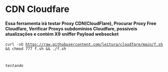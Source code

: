 # CDN Cloudfare
<h4>Essa ferramenta irá testar Proxy CDN(CloudFlare), Procurar Proxy Free Cloudfare, Verificar Proxys subdomínios Cloudfare, possíveis atualizações e contém X9 sniffer Payload websocket</h4>

<code>curl -sO https://raw.githubusercontent.com/leitura/cloudfare/main/f.sh && chmod 777 f.sh && ./f.sh

*testando*

